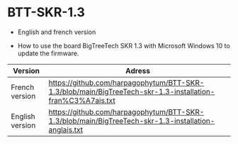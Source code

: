 # BTT-SKR-1.3

  - English and french version

 - How to use the board BigTreeTech SKR 1.3 with Microsoft Windows 10 to update the firmware.

Version          | Adress
-------------    | -----------
French version   | https://github.com/harpagophytum/BTT-SKR-1.3/blob/main/BigTreeTech-skr-1.3-installation-fran%C3%A7ais.txt
English version  | https://github.com/harpagophytum/BTT-SKR-1.3/blob/main/BigTreeTech-skr-1.3-installation-anglais.txt
